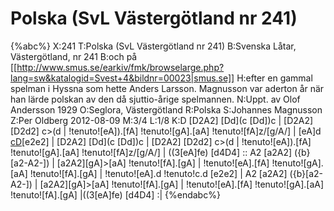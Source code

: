 # Polska (SvL Västergötland nr 241)

{%abc%}
X:241
T:Polska (SvL Västergötland nr 241)
B:Svenska Låtar, Västergötland, nr 241
B:och på [[http://www.smus.se/earkiv/fmk/browselarge.php?lang=sw&katalogid=Svest+4&bildnr=00023|smus.se]]
H:efter en gammal spelman i Hyssna som hette Anders Larsson. Magnusson var aderton år när han lärde polskan av den då sjuttio-årige spelmannen.
N:Uppt. av Olof Andersson 1929
O:Seglora, Västergötland
R:Polska
S:Johannes Magnusson
Z:Per Oldberg 2012-08-09
M:3/4
L:1/8
K:D
[D2A2] [Dd](c [Dd])c | [D2A2] [D2d2] c>(d | !tenuto![eA]).[fA] !tenuto![gA].[aA] !tenuto![fA]z/[g/A/] | [eA]d [cD](d{cd})[e2e2] | [D2A2] [Dd](c [Dd])c |
[D2A2] [D2d2] c>(d | !tenuto![eA]).[fA] !tenuto![gA].[aA] !tenuto![fA]z/[g/A/] | ((3[eA]fe) [d4D4] :: A2 [a2A2] ({b}[a2-A2-]) | [a2A2][gA]>[aA] !tenuto![fA].[gA] | 
!tenuto![eA].[fA] !tenuto![gA].[aA] !tenuto![fA].[gA] | !tenuto![eA].d !tenuto!c.d [e2e2] | A2 [a2A2] ({b}[a2-A2-]) | [a2A2][gA]>[aA] !tenuto![fA].[gA] | !tenuto![eA].[fA] !tenuto![gA].[aA] !tenuto![fA].[gA] |((3[eA]fe) [d4D4] :|
{%endabc%}
